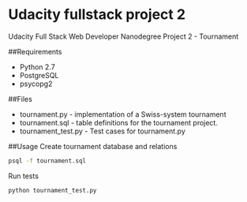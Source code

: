# Udacity fullstack project 2
Udacity Full Stack Web Developer Nanodegree Project 2 - Tournament

##Requirements
* Python 2.7
* PostgreSQL
* psycopg2

##Files
* tournament.py - implementation of a Swiss-system tournament
* tournament.sql - table definitions for the tournament project.
* tournament_test.py - Test cases for tournament.py

##Usage
Create tournament database and relations 
```bash
psql -f tournament.sql
```
Run tests
```bash
python tournament_test.py 
```